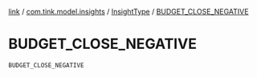 [link](../../index.md) / [com.tink.model.insights](../index.md) / [InsightType](index.md) / [BUDGET_CLOSE_NEGATIVE](./-b-u-d-g-e-t_-c-l-o-s-e_-n-e-g-a-t-i-v-e.md)

# BUDGET_CLOSE_NEGATIVE

`BUDGET_CLOSE_NEGATIVE`